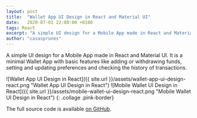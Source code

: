 ```yaml
---
layout: post
title:  "Wallet App UI Design in React and Material UI"
date:   2020-07-01 22:00:00 +0100
tags: React
excerpt: "A simple UI design for a Mobile App made in React and Material UI, it is a minimal Wallet App with basic features."
author: "casasprunes"
---
```

A simple UI design for a Mobile App made in React and Material UI. It is a minimal Wallet App with basic features like adding or withdrawing funds, setting and updating preferences and checking the history of transactions.

![Wallet App UI Design in React]({{ site.url }}/assets/wallet-app-ui-design-react.png "Wallet App UI Design in React")
![Mobile Wallet UI Design in React]({{ site.url }}/assets/mobile-wallet-ui-design-react.png "Mobile Wallet UI Design in React")
{: .collage .pink-border}

The full source code is available [on GitHub][github].

[github]: https://github.com/casasprunes/piggybox/tree/master/client

